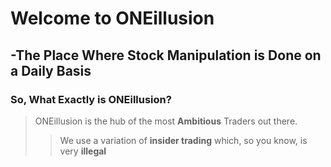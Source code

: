 # **Welcome to ONEillusion**
## -The Place Where **Stock Manipulation** is Done on a Daily Basis

### So, What Exactly is **ONEillusion**?

> ONEillusion is the hub of the most **Ambitious** Traders out there.
>> We use a variation of **insider trading** which, so you know, is very **illegal**
